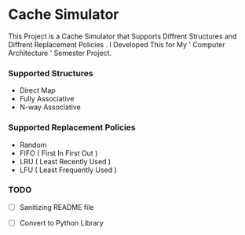 # Cache Simulator
This Project is a Cache Simulator that Supports Diffrent Structures and Diffrent Replacement Policies . I Developed This for My ' Computer Architecture ' Semester Project.
### Supported Structures
 * Direct Map
 * Fully Associative
 * N-way Associative
### Supported Replacement Policies
 * Random
 * FIFO ( First In First Out )
 * LRU ( Least Recently Used )
 * LFU ( Least Frequently Used )

### TODO
- [ ] Sanitizing README file
- [ ] Convert to Python Library

